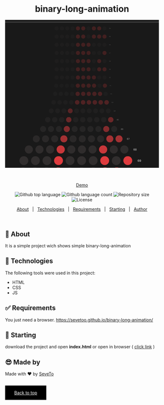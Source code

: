 <div align="center" id="top"> 
  
<h1 align="center">binary-long-animation</h1>
  <a target="_blank" href="https://sevetoo.github.io/binary-long-animation/">
  <img src="./preview.png" alt="binary-long-animation" />
  </a>

&#xa0;

<a target="_blank" href="https://sevetoo.github.io/binary-long-animation/">Demo</a>

</div>

<p align="center">
  <img alt="Github top language" src="https://img.shields.io/github/languages/top/SeveToo/binary-long-animation?color=56BEB8">

  <img alt="Github language count" src="https://img.shields.io/github/languages/count/SeveToo/binary-long-animation?color=56BEB8">

  <img alt="Repository size" src="https://img.shields.io/github/repo-size/SeveToo/binary-long-animation?color=56BEB8">

  <img alt="License" src="https://img.shields.io/github/license/SeveToo/binary-long-animation?color=56BEB8">
</p>

<p align="center">
  <a href="#dart-about">About</a> &#xa0; | &#xa0; 
  <!-- <a href="#sparkles-features">Features</a> &#xa0; | &#xa0; -->
  <a href="#rocket-technologies">Technologies</a> &#xa0; | &#xa0;
  <a href="#white_check_mark-requirements">Requirements</a> &#xa0; | &#xa0;
  <a href="#checkered_flag-starting">Starting</a> &#xa0; | &#xa0;
  <a href="https://github.com/SeveToo" target="_blank">Author</a>
</p>

<br>

## :dart: About

<!-- Make some description to me -->

It is a simple project wich shows simple binary-long-animation

<!-- ## :sparkles: Features
:heavy_check_mark: You can set interval between rounds \
:heavy_check_mark: You see how many correct and wrong answers you get\ -->

## :rocket: Technologies

The following tools were used in this project:

- HTML
- CSS
- JS

## :white_check_mark: Requirements

You just need a browser.
https://sevetoo.github.io/binary-long-animation/

## :checkered_flag: Starting

download the project and open **index.html**
or open in browser ( <a href="https://sevetoo.github.io/binary-long-animation/" >click link</a> )

## 😎 Made by

Made with ❤ by <a href="https://github.com/SeveToo" target="_blank">SeveTo</a>

&#xa0;

<a href="#top" style="color: #fff; background: black; padding: 15px 30px">Back to top</a>
